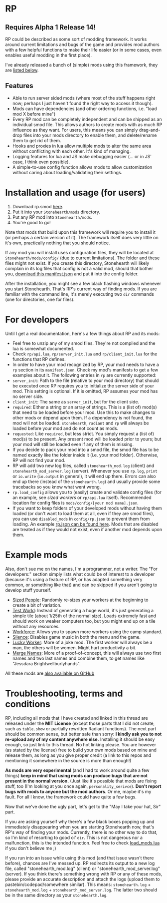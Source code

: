 RP
==

## Requires Alpha 1 Release 14!

RP could be described as some sort of modding framework. It works around current limitations and bugs of the game and provides mod authors with a few helpful functions to make their life easier (or in some cases, even enables useful modding in the first place). 

I've already released a bunch of (simple) mods using this framework, they are [listed below](#example-mods).

## Features
* Able to run server sided mods (where most of the stuff happens right now; perhaps I just haven't found the right way to access it though).
* Mods can have dependencies (and other ordering functions, i.e. "load mod X before mine")
* Every RP mod can be completely independent and can be shipped as an individual smod file. This allows authors to create mods with as much RP influence as they want. For users, this means you can simply drag-and-drop files into your mods directory to enable them, and delete/rename them to get rid of them.
* Hooks and proxies in lua allow multiple mods to alter the same area without conflicting with each other. It's kind of managing.
* Logging features for lua and JS make debugging easier (... or in JS' case, I think even possible).
* A simple-to-use config function allows mods to allow customization without caring about loading/validating their settings.

# Installation and usage (for users)
1. Download rp.smod [here][rp.smod].
2. Put it into your `Stonehearth/mods` directory.
3. Put any RP mod into `Stonehearth/mods`.
4. You're good to go!

Note that mods that build upon this framework will require you to install it (or perhaps a certain version of it). The framework itself does very little on it's own, practically nothing that you should notice.

If any mod you will install uses configuration files, they will be located at `Stonehearth/mods/config/` (due to current limitations). The folder and these files might not exist. If you create this directory, Stonehearth will likely complain in its log files that config is not a valid mod, should that bother you, [download this manifest.json][manifest.json] and put it into the config folder.

After the installation, you might see a few black flashing windows whenever you start Stonehearth. That's RP's current way of finding mods. If you are familiar with the command line, it's merely executing two `dir` commands (one for directories, one for files).

# For developers
Until I get a real documentation, here's a few things about RP and its mods:

* Feel free to unzip any of my smod files. They're not compiled and the lua is somewhat documented.
* Check `rp/api.lua`, `rp/server_init.lua` and `rp/client_init.lua` for the functions that RP defines.
* In order to have your mod recognized by RP, your mod needs to have a `rp` section in its `manifest.json`. Check my mod's manifests to get a few examples about it. The following entries in `rp` are currently supported:
 * `server_init`: Path to the file (relative to your mod directory) that should be executed once RP requires you to initialize the server side of your mod. This setting is optional. If it is omitted, RP assumes your mod has no server side.
 * `client_init`: The same as `server_init`, but for the client side.
 * `required`: Either a string or an array of strings. This is a (list of) mod(s) that need to be loaded before your mod. Use this to make changes to other mods or depend upon them. If a dependency is not found, the mod will not be loaded. `stonehearth`, `radiant` and `rp` will always be loaded before your mod and do not count as mods.
 * `requested`: Like `required`, but less strict. You simply request a (list of) mod(s) to be present. Any present mod will be loaded prior to yours; but your mod will still be loaded even if any of them is missing.
* If you decide to pack your mod into a smod file, the smod file has to be named exactly like the folder inside it (i.e. your mod folder). Otherwise, RP will not find your mod.
* RP will add two new log files, called `stonehearth_mod.log` (client) and `stonehearth_mod_server.log` (server). Whenever you use `rp.log`, `print` or `io.write` (`io.output` in general), it will end up there. Errors can also end up there (instead of the `stonehearth.log`) and usually provide some tracebacks so you know what went wrong.
* `rp.load_config` allows you to (easily) create and validate config files (for an example, see _sized workers_ or `rp/api.lua` itself). Recommended location for config files is `mods/config/[your mod name].json`.
* If you want to keep folders of your developed mods without having them loaded (or don't want to load them at all, even if they are smod files), you can use `disabled_mods` in `config/rp.json` to prevent them from loading. An example [rp.json can be found here][rp.json]. Mods that are disabled are treated as if they would not exist, even if another mod depends upon them.

# Example mods
Also, don't sue me on the names, I'm a programmer, not a writer. The "For developers:" section simply lists what could be of interest to a developer (because it's using a feature of RP, or has adapted something very common, or something like that) and can be skipped if you aren't going to develop stuff yourself.

* [Sized People][sized_people]: Randomly re-sizes your workers at the beginning to create a bit of variation.
* [Test World][test_world]: Instead of generating a huge world, it's just generating a simple tile (about 1/25th of the normal size). Loads extremely fast and should work on weaker computers too, but you might end up on a tile without any resources.
* [Workforce][workforce]: Allows you to spawn more workers using the camp standard.
* [Silence][silence]: Disables game music in both the menu and the game.
* [Lucky Worker][lucky_worker]: More of a joke mod. The first worker will always be a man, the others will be women. Might hurt productivity a bit.
* [Merge Names][merge_names]: More of a proof-of-concept, this will always use two first names and two last names and combine them, to get names like "Jessdara Brightwellburlyhands".

All these mods are [also available on GitHub](https://github.com/Quit/RP-Mods)

# Troubleshooting, terms and conditions
RP, including all mods that I have created and linked in this thread are released under the **MIT License** (except those parts that I did not create, such as `table.show` or partially rewritten Radiant functions). The next part should be common sense, but better safe than sorry: **I kindly ask you to not re-upload any of my content anywhere else.** Installing it should be easy enough, so just link to this thread. No hot linking please. You are however (as stated by the license) free to build your own mods based on mine and release them, as long as you give proper credit (a link to this repos and mentioning it somewhere in the source is more than enough!)

**As mods are very experimental** (and I had to work around quite a few things) **keep in mind that using mods can produce bugs that are not present in the normal version.** (Just like it's possible that mods are fixing stuff, too (I'm looking at you once again, `personality_serivce`). **Don't report bugs with mods to anyone but the mod authors**. Or me, maybe it's my fault. For all I know, the framework could have quite a few bugs.

Now that we've done the ugly part, let's get to the "May I take your hat, Sir" part.

If you are asking yourself why there's a few black boxes popping up and immediately disappearing when you are starting Stonehearth now, that's RP's way of finding your mods. Currently, there is no other way to do that, so I'm kind of resorting to good ol' `dir`. This is not dangerous nor a malfunction, this is the intended function. Feel free to check [load_mods.lua](load_mods.lua) if you don't believe me ;)

If you run into an issue while using this mod (and that issue wasn't there before), chances are I've messed up. RP redirects its output to a new log file, called "stonehearth_mod.log" (client) or "stonehearth_mod_server.log" (server). If you think there's something wrong with RP or any of these mods, please provide an accurate description and attach the logs (upload them to pastebin/codepad/somewhere similar). This means: `stonehearth.log` + `stonehearth_mod.log` + `stonehearth_mod_server.log`. The latter two should be in the same directory as your `stonehearth.log`.


[rp.smod]: https://dl.dropboxusercontent.com/u/44230457/sh/rp.smod
[manifest.json]: https://raw.github.com/Quit/RP-Mods/master/config/manifest.json
[rp.json]: https://raw.github.com/Quit/RP-Mods/master/config/rp.json
[sized_people]: http://discourse.stonehearth.net/t/rp-and-repeatpans-mods/4809/2
[test_world]: http://discourse.stonehearth.net/t/rp-and-repeatpans-mods/4809/3
[workforce]: http://discourse.stonehearth.net/t/rp-and-repeatpans-mods/4809/4
[silence]: http://discourse.stonehearth.net/t/rp-and-repeatpans-mods/4809/5
[lucky_worker]: http://discourse.stonehearth.net/t/rp-and-repeatpans-mods/4809/6
[merge_names]: http://discourse.stonehearth.net/t/rp-and-repeatpans-mods/4809/7
